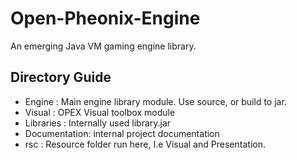 # Open-Pheonix-Engine


An emerging Java VM gaming engine library.



## Directory Guide
 - Engine       : Main engine library module. Use source, or build to jar.
 - Visual       : OPEX Visual toolbox module
 - Libraries    : Internally used library.jar
 - Documentation: internal project documentation
 - rsc          : Resource folder run here, I.e Visual and Presentation.
